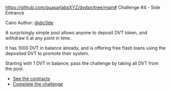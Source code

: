 https://github.com/quasarlabsXYZ/dvdsn/tree/main# Challenge #4 - Side Entrance

Cairo Author: [@dic0de](https://github.com/dic0de)

A surprisingly simple pool allows anyone to deposit DVT token, and withdraw it at any point in time.

It has 1000 DVT in balance already, and is offering free flash loans using the deposited DVT to promote their system.

Starting with 1 DVT in balance, pass the challenge by taking all DVT from the pool.

- [See the contracts](https://github.com/quasarlabsXYZ/dvdsn/tree/main/src/side_entrance/)
- [Complete the challenge](https://github.com/quasarlabsXYZ/dvdsn/tree/main/tests/side_entrance/)
